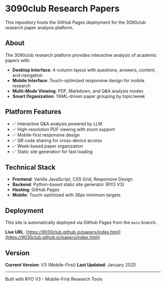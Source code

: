 # 3090club Research Papers

This repository hosts the GitHub Pages deployment for the 3090club research paper analysis platform.

## About

The 3090club research platform provides interactive analysis of academic papers with:

- **Desktop Interface**: 4-column layout with questions, answers, content, and navigation
- **Mobile Interface**: Touch-optimized responsive design for mobile research
- **Multi-Mode Viewing**: PDF, Markdown, and Q&A analysis modes
- **Smart Organization**: YAML-driven paper grouping by topic/week

## Platform Features

- ✅ Interactive Q&A analysis powered by LLM
- ✅ High-resolution PDF viewing with zoom support
- ✅ Mobile-first responsive design
- ✅ QR code sharing for cross-device access
- ✅ Week-based paper organization
- ✅ Static site generation for fast loading

## Technical Stack

- **Frontend**: Vanilla JavaScript, CSS Grid, Responsive Design
- **Backend**: Python-based static site generator (RYO V3)
- **Hosting**: GitHub Pages
- **Mobile**: Touch-optimized with 36px minimum targets

## Deployment

This site is automatically deployed via GitHub Pages from the `main` branch.

**Live URL**: [https://9030club.github.io/papers/index.html](https://9030club.github.io/papers/index.html)

## Version

**Current Version**: V3 (Mobile-First)
**Last Updated**: January 2025

---

Built with RYO V3 - Mobile-First Research Tools
